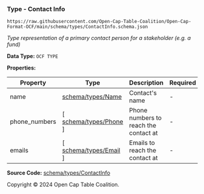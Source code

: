### Type - Contact Info

`https://raw.githubusercontent.com/Open-Cap-Table-Coalition/Open-Cap-Format-OCF/main/schema/types/ContactInfo.schema.json`

_Type representation of a primary contact person for a stakeholder (e.g. a fund)_

**Data Type:** `OCF TYPE`

**Properties:**

| Property      | Type                                 | Description                           | Required |
| ------------- | ------------------------------------ | ------------------------------------- | -------- |
| name          | [schema/types/Name](./Name.md)       | Contact's name                        | -        |
| phone_numbers | [ [schema/types/Phone](./Phone.md) ] | Phone numbers to reach the contact at | -        |
| emails        | [ [schema/types/Email](./Email.md) ] | Emails to reach the contact at        | -        |

**Source Code:** [schema/types/ContactInfo](../../../../schema/types/ContactInfo.schema.json)

Copyright © 2024 Open Cap Table Coalition.
